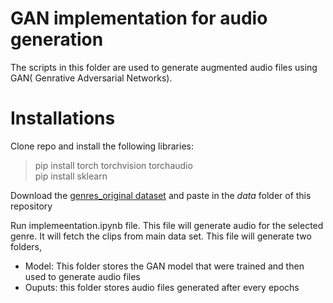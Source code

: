 # GAN implementation for audio generation

The scripts in this folder are used to generate augmented audio files using GAN( Genrative Adversarial Networks).

# Installations

Clone repo and install the following libraries:

> pip install torch torchvision torchaudio <br>
> pip install sklearn


Download the [genres_original dataset](https://www.kaggle.com/datasets/andradaolteanu/gtzan-dataset-music-genre-classification) and paste in the *data* folder of this repository

Run implemeentation.ipynb file. This file will generate audio for the selected genre. It will fetch the clips from main data set. This file will generate two folders, 
 - Model: This folder stores the GAN model that were trained and then used to generate audio files <br>
 - Ouputs: this folder stores audio files generated after every epochs


